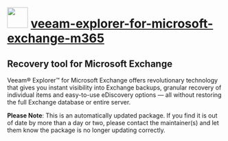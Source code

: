 # <img src="https://cdn.jsdelivr.net/gh/mkevenaar/chocolatey-packages@df05ac24d9d11844318df004b2f9c130bc74a25e/icons/veeam-explorer-for-microsoft-exchange-m365.png" width="48" height="48"/> [veeam-explorer-for-microsoft-exchange-m365](https://community.chocolatey.org/packages/veeam-explorer-for-microsoft-exchange-m365)

## Recovery tool for Microsoft Exchange

Veeam® Explorer™ for Microsoft Exchange offers revolutionary technology that gives you instant visibility into Exchange backups, granular recovery of individual items and easy-to-use eDiscovery options — all without restoring the full Exchange database or entire server.

**Please Note**: This is an automatically updated package. If you find it is
out of date by more than a day or two, please contact the maintainer(s) and
let them know the package is no longer updating correctly.
